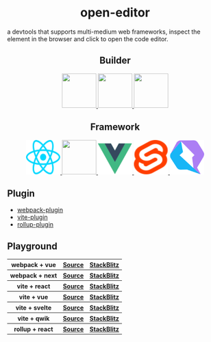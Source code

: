 <h1 align="center">open-editor</h1>

a devtools that supports multi-medium web frameworks, inspect the element in the browser and click to open the code editor.

<h2 align="center">Builder</h2>

<div align="center">
    <a target="_blank" href="https://webpack.js.org">
        <img width="80" height="80" src="https://webpack.js.org/assets/icon-square-big.svg" />
    </a>
    <a target="_blank" href="https://vitejs.dev">
        <img width="80" height="80" src="https://vitejs.dev/logo.svg" />
    </a>
     <a target="_blank" href="https://rollupjs.org">
        <img width="80" height="80" src="https://rollupjs.org/rollup-logo.svg" />
    </a>
</div>

<h2 align="center">Framework</h2>

<div align="center">
    <a target="_blank" href="https://react.dev">
        <img width="80" height="80" src="./public/react.svg" />
    </a>
     <a target="_blank" href="https://nextjs.org">
      <picture>
        <source width="80" height="80" media="(prefers-color-scheme: dark)" srcset="https://assets.vercel.com/image/upload/v1662130559/nextjs/Icon_dark_background.png">
        <img width="80" height="80" src="https://assets.vercel.com/image/upload/v1662130559/nextjs/Icon_light_background.png" height="128">
      </picture>
    </a>
    <a target="_blank" href="https://vuejs.org">
        <img width="80" height="80" src="./public/vue.svg" />
    </a>
    <a target="_blank" href="https://svelte.dev">
        <img width="80" height="80" src="./public/svelte.svg" />
    </a>
     <a target="_blank" href="https://qwik.builder.io">
        <img width="80" height="80" src="./public/qwik.svg" />
    </a>
</div>

## Plugin

- [webpack-plugin](https://github.com/zjxxxxxxxxx/open-editor/tree/main/packages/webpack)
- [vite-plugin](https://github.com/zjxxxxxxxxx/open-editor/tree/main/packages/vite)
- [rollup-plugin](https://github.com/zjxxxxxxxxx/open-editor/tree/main/packages/rollup)

## Playground

<table>
  <tbody>
    <tr>
      <th>webpack + vue</th>
      <th>
        <a
          href="https://github.com/zjxxxxxxxxx/open-editor/tree/main/playground/webpack-vue"
        >
          Source
        </a>
      </th>
      <th>
        <a
          href="https://stackblitz.com/github/zjxxxxxxxxx/open-editor/tree/main/playground/webpack-vue"
        >
          StackBlitz
        </a>
      </th>
    </tr>
    <tr>
      <th>webpack + next</th>
      <th>
        <a
          href="https://github.com/zjxxxxxxxxx/open-editor/tree/main/playground/webpack-next"
        >
          Source
        </a>
      </th>
      <th>
        <a
          href="https://stackblitz.com/github/zjxxxxxxxxx/open-editor/tree/main/playground/webpack-next"
        >
          StackBlitz
        </a>
      </th>
    </tr>
    <tr>
      <th>vite + react</th>
      <th>
        <a
          href="https://github.com/zjxxxxxxxxx/open-editor/tree/main/playground/vite-react"
        >
          Source
        </a>
      </th>
      <th>
        <a
          href="https://stackblitz.com/github/zjxxxxxxxxx/open-editor/tree/main/playground/vite-react"
        >
          StackBlitz
        </a>
      </th>
    </tr>
    <tr>
      <th>vite + vue</th>
      <th>
        <a
          href="https://github.com/zjxxxxxxxxx/open-editor/tree/main/playground/vite-vue"
        >
          Source
        </a>
      </th>
      <th>
        <a
          href="https://stackblitz.com/github/zjxxxxxxxxx/open-editor/tree/main/playground/vite-vue"
        >
          StackBlitz
        </a>
      </th>
    </tr>
    <tr>
      <th>vite + svelte</th>
      <th>
        <a
          href="https://github.com/zjxxxxxxxxx/open-editor/tree/main/playground/vite-svelte"
        >
          Source
        </a>
      </th>
      <th>
        <a
          href="https://stackblitz.com/github/zjxxxxxxxxx/open-editor/tree/main/playground/vite-svelte"
        >
          StackBlitz
        </a>
      </th>
    </tr>
     <tr>
      <th>vite + qwik</th>
      <th>
        <a
          href="https://github.com/zjxxxxxxxxx/open-editor/tree/main/playground/vite-qwik"
        >
          Source
        </a>
      </th>
      <th>
        <a
          href="https://stackblitz.com/github/zjxxxxxxxxx/open-editor/tree/main/playground/vite-qwik"
        >
          StackBlitz
        </a>
      </th>
    </tr>
     <tr>
      <th>rollup + react</th>
      <th>
        <a
          href="https://github.com/zjxxxxxxxxx/open-editor/tree/main/playground/rollup-react"
        >
          Source
        </a>
      </th>
      <th>
        <a
          href="https://stackblitz.com/github/zjxxxxxxxxx/open-editor/tree/main/playground/rollup-react"
        >
          StackBlitz
        </a>
      </th>
    </tr>
    <tr>
  </tbody>
</table>
